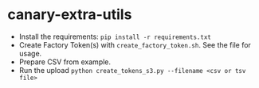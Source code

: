 # canary-extra-utils

- Install the requirements: `pip install -r requirements.txt`
- Create Factory Token(s) with `create_factory_token.sh`. See the file for usage.
- Prepare CSV from example.
- Run the upload `python create_tokens_s3.py --filename <csv or tsv file>`

